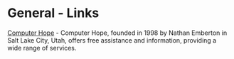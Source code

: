 # General - Links

[Computer Hope](https://www.computerhope.com/) - Computer Hope, founded in 1998 by Nathan Emberton in Salt Lake City, Utah, offers free assistance and information, providing a wide range of services.
